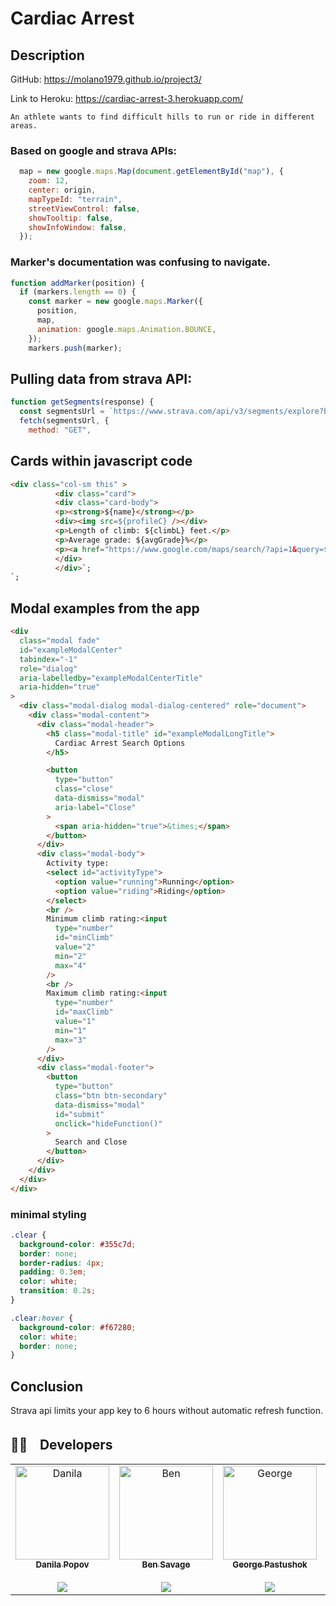 #
 # Cardiac Arrest

## Description

GitHub: https://molano1979.github.io/project3/

Link to Heroku: https://cardiac-arrest-3.herokuapp.com/

```
An athlete wants to find difficult hills to run or ride in different areas.
```





### Based on google and strava APIs:

```javascript
  map = new google.maps.Map(document.getElementById("map"), {
    zoom: 12,
    center: origin,
    mapTypeId: "terrain",
    streetViewControl: false,
    showTooltip: false,
    showInfoWindow: false,
  });
```

### Marker's documentation was confusing to navigate.

```javascript
function addMarker(position) {
  if (markers.length == 0) {
    const marker = new google.maps.Marker({
      position,
      map,
      animation: google.maps.Animation.BOUNCE,
    });
    markers.push(marker);
```

## Pulling data from strava API:

```javascript
function getSegments(response) {
  const segmentsUrl = `https://www.strava.com/api/v3/segments/explore?bounds=${boundsArr}&activity_type=${activityType}&min_cat=${minClimb}&max_cat=${maxClimb}?access_token=${access_token}`;
  fetch(segmentsUrl, {
    method: "GET",
```

## Cards within javascript code

```html
<div class="col-sm this" >
          <div class="card">
          <div class="card-body">
          <p><strong>${name}</strong></p>
          <div><img src=${profileC} /></div>
          <p>Length of climb: ${climbL} feet.</p>
          <p>Average grade: ${avgGrade}%</p>
          <p><a href="https://www.google.com/maps/search/?api=1&query=${lats}%2C${lons}">Starting location</a></p></div>
          </div>
          </div>`;
`;
```

## Modal examples from the app

```html
<div
  class="modal fade"
  id="exampleModalCenter"
  tabindex="-1"
  role="dialog"
  aria-labelledby="exampleModalCenterTitle"
  aria-hidden="true"
>
  <div class="modal-dialog modal-dialog-centered" role="document">
    <div class="modal-content">
      <div class="modal-header">
        <h5 class="modal-title" id="exampleModalLongTitle">
          Cardiac Arrest Search Options
        </h5>

        <button
          type="button"
          class="close"
          data-dismiss="modal"
          aria-label="Close"
        >
          <span aria-hidden="true">&times;</span>
        </button>
      </div>
      <div class="modal-body">
        Activity type:
        <select id="activityType">
          <option value="running">Running</option>
          <option value="riding">Riding</option>
        </select>
        <br />
        Minimum climb rating:<input
          type="number"
          id="minClimb"
          value="2"
          min="2"
          max="4"
        />
        <br />
        Maximum climb rating:<input
          type="number"
          id="maxClimb"
          value="1"
          min="1"
          max="3"
        />
      </div>
      <div class="modal-footer">
        <button
          type="button"
          class="btn btn-secondary"
          data-dismiss="modal"
          id="submit"
          onclick="hideFunction()"
        >
          Search and Close
        </button>
      </div>
    </div>
  </div>
</div>
```

### minimal styling

```css
.clear {
  background-color: #355c7d;
  border: none;
  border-radius: 4px;
  padding: 0.3em;
  color: white;
  transition: 0.2s;
}

.clear:hover {
  background-color: #f67280;
  color: white;
  border: none;
}
```

## Conclusion

Strava api limits your app key to 6 hours without automatic refresh function.
 
 
 <h2> 👩‍💻ﾠDevelopers</h2>
<table align="center">
  <tr>
    <td align="center"><a href="https://github.com/corhydare" target="_blank">
      <img src=https://avatars.githubusercontent.com/u/57278348?v=4" width="150px" alt="Danila"/>
      <br />
      <sub><b>Danila Popov</b></sub><br/><br/>
      <sub><a href="https://www.linkedin.com/in/danilapopov/" target="_blank"><img src="https://img.shields.io/badge/-LinkedIn-informational?style=for-the-badge&logo=LinkedIn&logoColor=white&color=informational"></a></sub>
      <br />
    </td>
     <td align="center"><a href="https://github.com/Savagescoles" target="_blank">
      <img src=https://avatars.githubusercontent.com/u/94992902?v=4" width="150px" alt="Ben"/>
      <br />
      <sub><b>Ben Savage</b></sub><br/><br/>
      <sub><a href="https://www.linkedin.com/in/benjamin-savage-b96237a3/" target="_blank"><img src="https://img.shields.io/badge/-LinkedIn-informational?style=for-the-badge&logo=LinkedIn&logoColor=white&color=informational"></a></sub>
      <br />
    </td>
    <td align="center"><a href="https://github.com/PastaShock" target="_blank">
      <img src="https://avatars.githubusercontent.com/u/87203420?v=4" width="150px" alt="George"/>
      <br />
      <sub><b>George Pastushok</b></sub><br/><br/>
      <sub><a href="https://www.linkedin.com/in/george-pastushok-978621232/" target="_blank"><img src="https://img.shields.io/badge/-LinkedIn-informational?style=for-the-badge&logo=LinkedIn&logoColor=white&color=informational"></a></sub>
      <br />
    </td>
      <td align="center"><a href="https://github.com/molano1979" target="_blank">
      <img src="https://avatars.githubusercontent.com/u/94487082?v=4" width="150px" alt="Diana"/>
      <br />
      <sub><b>Diana Cady</b></sub><br/><br/>
      <sub><a href="https://www.linkedin.com/in/diana-cady-8a8a0135/" target="_blank"><img src="https://img.shields.io/badge/-LinkedIn-informational?style=for-the-badge&logo=LinkedIn&logoColor=white&color=informational"></a></sub>
      <br />
    </td>
  </table>
  <br/>

  
  
<p align="center">
  

